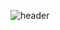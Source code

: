 ![header](https://capsule-render.vercel.app/api?type=waving&color=B897FF&height=300&section=header&text=Seulgi%20Jang&fontSize=90&fontColor=FFFFFF)

